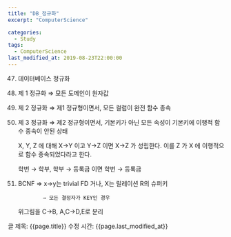 ```yaml
---
title: "DB_정규화"
excerpt: "ComputerScience"

categories:
  - Study
tags:
  - ComputerScience
last_modified_at: 2019-08-23T22:00:00
---
```


47. 데이터베이스 정규화
1. 제 1 정규화 ⇒ 모든 도메인이 원자값

    [](https://www.notion.so/6ee1b8ed43fa4cac8205d0ea9f128da2#e0c06c487b4b4a878ba8b72edb0e4830)

2. 제 2 정규화 ⇒ 제1 정규형이면서, 모든 컬럼이 완전 함수 종속

    [](https://www.notion.so/6ee1b8ed43fa4cac8205d0ea9f128da2#21bafe936ee64110b6c860f2ed3c33e9)

3. 제 3 정규화 ⇒ 제2 정규형이면서, 기본키가 아닌 모든 속성이 기본키에 이행적 함수 종속이 안된 상태

    X, Y, Z 에 대해 X->Y 이고 Y->Z 이면 X->Z 가 성립한다. 이를 Z 가 X 에 이행적으로 함수 종속되었다라고 한다.

    학번 → 학부, 학부 → 등록금 이면 학번 → 등록금

    [](https://www.notion.so/6ee1b8ed43fa4cac8205d0ea9f128da2#c7b68b32904f4efebb6d7ef7a0898f02)

4. BCNF ⇒ x→y는 trivial FD 거나, X는 릴레이션 R의 슈퍼키

               ⇒ 모든 결정자가 KEY인 경우

    [](https://www.notion.so/6ee1b8ed43fa4cac8205d0ea9f128da2#a5fdcf816c884a77bcecb9f4ce08285a)

    위그림을 C→B, A,C→D,E로 분리

글 제목: {{page.title}}
수정 시간: {{page.last_modified_at}}
